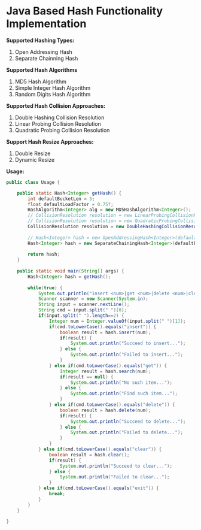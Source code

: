 Java Based Hash Functionality Implementation
==============
__Supported Hashing Types:__

1. Open Addressing Hash
2. Separate Chainning Hash

__Supported Hash Algorithms__

1. MD5 Hash Algorithm
2. Simple Integer Hash Algorithm
3. Random Digits Hash Algorithm

__Supported Hash Collision Approaches:__

1. Double Hashing Collision Resolution
2. Linear Probing Collision Resolution
3. Quadratic Probing Collision Resolution

__Support Hash Resize Approaches:__

1. Double Resize
2. Dynamic Resize  

__Usage:__
``` java
public class Usage {

	public static Hash<Integer> getHash() {
		int defaultBucketLen = 3;
		float defaultLoadFactor = 0.75f;
		HashAlgorithm<Integer> alg = new MD5HashAlgorithm<Integer>();
		// CollisionResolution resolution = new LinearProbingCollisionResolution();
		// CollisionResolution resolution = new QuadraticProbingCollisionResolution();
		CollisionResolution resolution = new DoubleHashingCollisionResolution();
		
		// Hash<Integer> hash = new OpenAddressingHash<Integer>(defaultBucketLen, alg, resolution, defaultLoadFactor);
		Hash<Integer> hash = new SeparateChainingHash<Integer>(defaultBucketLen, alg);
		
		return hash;
	}
	
	public static void main(String[] args) {
		Hash<Integer> hash = getHash();
		
		while(true) {
			System.out.println("insert <num>|get <num>|delete <num>|clear|exit");
			Scanner scanner = new Scanner(System.in);
			String input = scanner.nextLine();
			String cmd = input.split(" ")[0];
			if(input.split(" ").length==2) {
				Integer num = Integer.valueOf(input.split(" ")[1]);
				if(cmd.toLowerCase().equals("insert")) {
					boolean result = hash.insert(num);
					if(result) {
						System.out.println("Succeed to insert...");
					} else {
						System.out.println("Failed to insert...");
					}
				} else if(cmd.toLowerCase().equals("get")) {
					Integer result = hash.search(num);
					if(result == null) {
						System.out.println("No such item...");
					} else {
						System.out.println("Find such item...");
					}
				} else if(cmd.toLowerCase().equals("delete")) {
					boolean result = hash.delete(num);
					if(result) {
						System.out.println("Succeed to delete...");
					} else {
						System.out.println("Failed to delete...");
					}
				}
			} else if(cmd.toLowerCase().equals("clear")) {
				boolean result = hash.clear();
				if(result) {
					System.out.println("Succeed to clear...");
				} else {
					System.out.println("Failed to clear...");
				}
			} else if(cmd.toLowerCase().equals("exit")) {
				break;
			}
		}
	}

}
```
 
